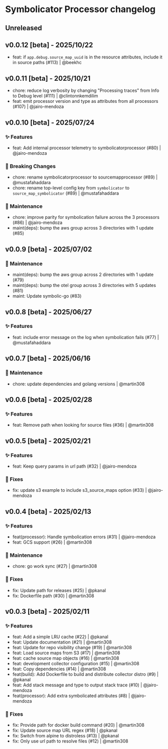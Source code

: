# Symbolicator Processor changelog

## Unreleased

## v0.0.12 [beta] - 2025/10/22

- feat: if `app.debug.source_map_uuid` is in the resource attributes, include it in source paths (#113) | @beekhc

## v0.0.11 [beta] - 2025/10/21

- chore: reduce log verbosity by changing "Processing traces" from Info to Debug level (#111) | @clintonnkemdilim
- feat: emit processor version and type as attributes from all processors (#107) | @jairo-mendoza

## v0.0.10 [beta] - 2025/07/24

### ✨ Features

- feat: Add internal processor telemetry to symbolicatorprocessor (#80) | @jairo-mendoza

### 🚨 Breaking Changes

- chore: rename symbolicatorprocessor to sourcemapprocessor (#89) | @mustafahaddara
- chore: rename top-level config key from `symbolicator` to `source_map_symbolicator` (#89) | @mustafahaddara

### 🚧 Maintenance

- chore: improve parity for symbolication failure across the 3 processors (#86) | @jairo-mendoza
- maint(deps): bump the aws group across 3 directories with 1 update (#85)

## v0.0.9 [beta] - 2025/07/02

### 🚧 Maintenance

- maint(deps): bump the aws group across 2 directories with 1 update (#79)
- maint(deps): bump the otel group across 3 directories with 5 updates (#81)
- maint: Update symbolic-go (#83)

## v0.0.8 [beta] - 2025/06/27

### ✨ Features

- feat: include error message on the log when symbolication fails (#77) | @mustafahaddara

## v0.0.7 [beta] - 2025/06/16

### 🚧 Maintenance

- chore: update dependencies and golang versions | @martin308

## v0.0.6 [beta] - 2025/02/28

### ✨ Features

- feat: Remove path when looking for source files (#36) | @martin308

## v0.0.5 [beta] - 2025/02/21

### ✨ Features

- feat: Keep query params in url path (#32) | @jairo-mendoza

### 🐛 Fixes

- fix: update s3 example to include s3_source_maps option (#33) | @jairo-mendoza

## v0.0.4 [beta] - 2025/02/13

### ✨ Features

- feat(processor): Handle symbolication errors (#31) | @jairo-mendoza
- feat: GCS support (#26) | @martin308

### 🚧 Maintenance

- chore: go work sync (#27) | @martin308

### 🐛 Fixes

- fix: Update path for releases (#25) | @pkanal
- fix: Dockerfile path (#30) | @martin308

## v0.0.3 [beta] - 2025/02/11

### ✨ Features

- feat: Add a simple LRU cache (#22) | @pkanal
- feat: Update documentation (#21) | @martin308
- feat: Update for repo visibility change (#19) | @martin308
- feat: Load source maps from S3 (#17) | @martin308
- feat: cache source map objects (#16) | @martin308
- feat: development collector configuration (#15) | @martin308
- feat: Copy dependencies (#14) | @martin308
- feat(build): Add Dockerfile to build and distribute collector distro (#9) | @pkanal
- feat: Add stack message and type to output stack trace (#10) | @jairo-mendoza
- feat(processor): Add extra symbolicated attributes (#8) | @jairo-mendoza

### 🐛 Fixes

- fix: Provide path for docker build command (#20) | @martin308
- fix: Update source map URL regex (#18) | @pkanal
- fix: Switch from alpine to distroless (#13) | @pkanal
- fix: Only use url path to resolve files (#12) | @martin308
